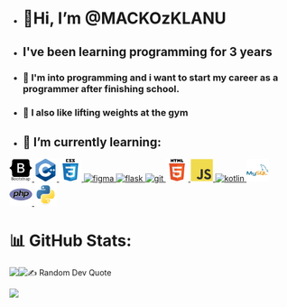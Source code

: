 -  <h1>👋Hi, I’m @MACKOzKLANU</h1>
-  <h2>I've been learning programming for 3 years</h2>
- <h3>👀 I'm into programming and i want to start my career as a programmer after finishing school.</h3>
- <h3>🔩 I also like lifting weights at the gym</h3>
<!---<p> <img src="https://komarev.com/ghpvc/?username=mackozklanu&label=Profile%20views&color=0e75b6&style=flat" alt="mackozklanu" /> </p>-->

<!---<p align="left"> <a href="https://github.com/ryo-ma/github-profile-trophy"><img src="https://github-profile-trophy.vercel.app/?username=mackozklanu" alt="mackozklanu" /></a> </p>-->

- <h2>🌱 I’m currently learning:</h2>

<p align="left"> <a href="https://getbootstrap.com" target="_blank" rel="noreferrer"> <img title="bootstrap" src="https://raw.githubusercontent.com/devicons/devicon/master/icons/bootstrap/bootstrap-plain-wordmark.svg" alt="bootstrap" width="40" height="40"/> </a>
  <a href="https://www.w3schools.com/cpp/" target="_blank" rel="noreferrer"> <img title="cplusplus" src="https://raw.githubusercontent.com/devicons/devicon/master/icons/cplusplus/cplusplus-original.svg" alt="cplusplus" width="40" height="40"/> </a>
  <a href="https://www.w3schools.com/css/" target="_blank" rel="noreferrer"> <img title="css3" src="https://raw.githubusercontent.com/devicons/devicon/master/icons/css3/css3-original-wordmark.svg" alt="css3" width="40" height="40"/> </a>
  <a href="https://www.figma.com/" target="_blank" rel="noreferrer"> <img title="figma" src="https://www.vectorlogo.zone/logos/figma/figma-icon.svg" alt="figma" width="40" height="40"/> </a>
  <a href="https://flask.palletsprojects.com/" target="_blank" rel="noreferrer"> <img title="flask" src="https://www.vectorlogo.zone/logos/pocoo_flask/pocoo_flask-icon.svg" alt="flask" width="40" height="40"/> </a>
  <a href="https://git-scm.com/" target="_blank" rel="noreferrer"> <img title="git" src="https://www.vectorlogo.zone/logos/git-scm/git-scm-icon.svg" alt="git" width="40" height="40"/> </a>
  <a href="https://www.w3.org/html/" target="_blank" rel="noreferrer"> <img title="html5" src="https://raw.githubusercontent.com/devicons/devicon/master/icons/html5/html5-original-wordmark.svg" alt="html5" width="40" height="40"/> </a>
  <a href="https://developer.mozilla.org/en-US/docs/Web/JavaScript" target="_blank" rel="noreferrer"> <img title="javascript" src="https://raw.githubusercontent.com/devicons/devicon/master/icons/javascript/javascript-original.svg" alt="javascript" width="40" height="40"/> </a>
  <a href="https://kotlinlang.org" target="_blank" rel="noreferrer"> <img title="kotlin" src="https://www.vectorlogo.zone/logos/kotlinlang/kotlinlang-icon.svg" alt="kotlin" width="40" height="40"/> </a>
  <a href="https://www.mysql.com/" target="_blank" rel="noreferrer"> <img title="mysql" src="https://raw.githubusercontent.com/devicons/devicon/master/icons/mysql/mysql-original-wordmark.svg" alt="mysql" width="40" height="40"/> </a>
  <a href="https://www.php.net" target="_blank" rel="noreferrer"> <img title="php" src="https://raw.githubusercontent.com/devicons/devicon/master/icons/php/php-original.svg" alt="php" width="40" height="40"/> </a>
  <a href="https://www.python.org" target="_blank" rel="noreferrer"> <img title="python" src="https://raw.githubusercontent.com/devicons/devicon/master/icons/python/python-original.svg" alt="python" width="40" height="40"/> </a>
</p>

# 📊 GitHub Stats:
<img align="left" src="https://github-readme-stats.vercel.app/api?username=MACKOzKLANU&theme=highcontrast&show_icons=true&hide_border=false&count_private=true">
<img align="left" src="https://github-readme-streak-stats.herokuapp.com/?user=MACKOzKLANU&theme=highcontrast&hide_border=false">
<!--<img align="center" src="https://github-readme-stats.vercel.app/api/top-langs/?username=MACKOzKLANU&theme=highcontrast&show_icons=true&hide_border=false&layout=compact">-->
<p align="left">✍️ Random Dev Quote</p>
<img src="https://quotes-github-readme.vercel.app/api?type=horizontal&theme=radical">
